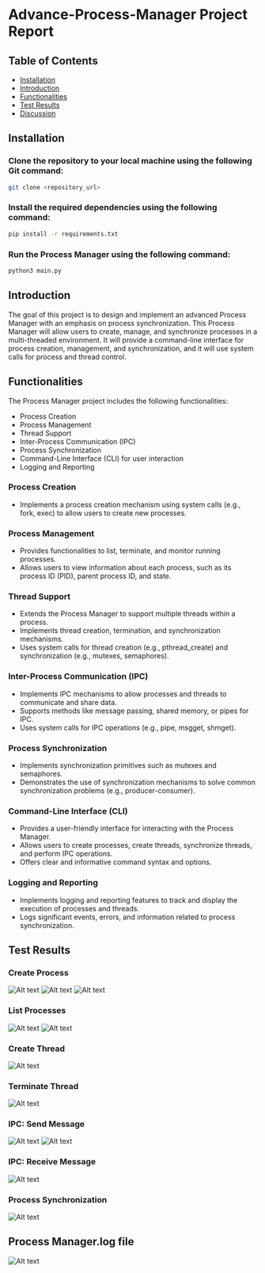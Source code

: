 # Advance-Process-Manager Project Report

## Table of Contents
- [Installation](#installation)
- [Introduction](#introduction)
- [Functionalities](#functionalities)
- [Test Results](#test-results)
- [Discussion](#discussion)

## Installation

### Clone the repository to your local machine using the following Git command:
```bash 
git clone <repository_url> 
```

### Install the required dependencies using the following command:
```bash 
pip install -r requirements.txt 
```

### Run the Process Manager using the following command:
```bash 
python3 main.py
```

## Introduction
The goal of this project is to design and implement an advanced Process Manager with an emphasis on process synchronization. This Process Manager will allow users to create, manage, and synchronize processes in a multi-threaded environment. It will provide a command-line interface for process creation, management, and synchronization, and it will use system calls for process and thread control.

## Functionalities 

The Process Manager project includes the following functionalities:
- Process Creation
- Process Management
- Thread Support
- Inter-Process Communication (IPC)
- Process Synchronization
- Command-Line Interface (CLI) for user interaction
- Logging and Reporting

### Process Creation
- Implements a process creation mechanism using system calls (e.g., fork, exec) to allow users to create new processes.

### Process Management
- Provides functionalities to list, terminate, and monitor running processes.
- Allows users to view information about each process, such as its process ID (PID), parent process ID, and state.

### Thread Support
- Extends the Process Manager to support multiple threads within a process.
- Implements thread creation, termination, and synchronization mechanisms.
- Uses system calls for thread creation (e.g., pthread_create) and synchronization (e.g., mutexes, semaphores).

### Inter-Process Communication (IPC)
- Implements IPC mechanisms to allow processes and threads to communicate and share data.
- Supports methods like message passing, shared memory, or pipes for IPC.
- Uses system calls for IPC operations (e.g., pipe, msgget, shmget).

### Process Synchronization
- Implements synchronization primitives such as mutexes and semaphores.
- Demonstrates the use of synchronization mechanisms to solve common synchronization problems (e.g., producer-consumer).

### Command-Line Interface (CLI)
- Provides a user-friendly interface for interacting with the Process Manager.
- Allows users to create processes, create threads, synchronize threads, and perform IPC operations.
- Offers clear and informative command syntax and options.

### Logging and Reporting
- Implements logging and reporting features to track and display the execution of processes and threads.
- Logs significant events, errors, and information related to process synchronization.

## Test Results
### Create Process
![Alt text](/imgs/image-0.png)
![Alt text](/imgs/image.png)
![Alt text](/imgs/image-1.png)

### List Processes
![Alt text](/imgs/image-2.png)
![Alt text](/imgs/image-3.png)

### Create Thread
![Alt text](/imgs/image-4.png)

### Terminate Thread
![Alt text](/imgs/image-5.png)

### IPC: Send Message
![Alt text](/imgs/image-6.png)
![Alt text](/imgs/image-7.png)

### IPC: Receive Message
![Alt text](/imgs/image-8.png)

### Process Synchronization
![Alt text](/imgs/image-9.png)

## Process Manager.log file
![Alt text](/imgs/image-10.png)